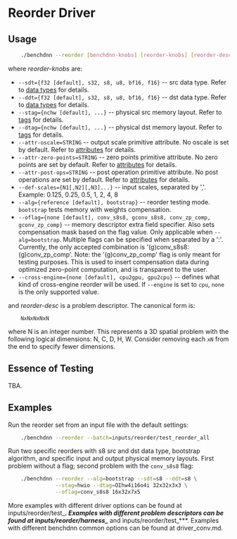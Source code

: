 # Reorder Driver

## Usage
``` sh
    ./benchdnn --reorder [benchdnn-knobs] [reorder-knobs] [reorder-desc] ...
```

where *reorder-knobs* are:

 - `--sdt={f32 [default], s32, s8, u8, bf16, f16}` -- src data type.
            Refer to [data types](knobs_dt.md) for details.
 - `--ddt={f32 [default], s32, s8, u8, bf16, f16}` -- dst data type.
            Refer to [data types](knobs_dt.md) for details.
 - `--stag={nchw [default], ...}` -- physical src memory layout.
            Refer to [tags](knobs_tag.md) for details.
 - `--dtag={nchw [default], ...}` -- physical dst memory layout.
            Refer to [tags](knobs_tag.md) for details.
 - `--attr-oscale=STRING` -- output scale primitive attribute. No oscale is
            set by default. Refer to [attributes](knobs_attr.md) for details.
 - `--attr-zero-points=STRING` -- zero points primitive attribute. No zero
            points are set by default. Refer to [attributes](knobs_attr.md)
            for details.
 - `--attr-post-ops=STRING` -- post operation primitive attribute. No post
            operations are set by default. Refer to [attributes](knobs_attr.md)
            for details.
 - `--def-scales={N1[,N2][,N3]...}` -- input scales, separated by ','.
            Example: 0.125, 0.25, 0.5, 1, 2, 4, 8
 - `--alg={reference [default], bootstrap}` -- reorder testing mode. `bootstrap`
            tests memory with weights compensation.
 - `--oflag={none [default], conv_s8s8, gconv_s8s8, conv_zp_comp,
            gconv_zp_comp}` -- memory descriptor extra field specifier. Also
            sets compensation mask based on the flag value. Only applicable
            when `--alg=bootstrap`.
            Multiple flags can be specified when separated by a ':'. Currently,
            the only accepted combination is '(g)conv_s8s8:(g)conv_zp_comp'.
            Note: the '(g)conv_zp_comp' flag is only meant for testing purposes.
            This is used to insert compensation data during optimized
            zero-point computation, and is transparent to the user.
 - `--cross-engine={none [default], cpu2gpu, gpu2cpu}` -- defines what kind of
            cross-engine reorder will be used. If `--engine` is set to `cpu`,
            `none` is the only supported value.

and *reorder-desc* is a problem descriptor. The canonical form is:
```
    NxNxNxNxN
```
where N is an integer number. This represents a 3D spatial problem with the
following logical dimensions: N, C, D, H, W. Consider removing each `xN` from
the end to specify fewer dimensions.


## Essence of Testing
TBA.


## Examples

Run the reorder set from an input file with the default settings:
``` sh
    ./benchdnn --reorder --batch=inputs/reorder/test_reorder_all
```

Run two specific reorders with s8 src and dst data type, bootstrap algorithm,
and specific input and output physical memory layouts. First problem without
a flag; second problem with the `conv_s8s8` flag:
``` sh
    ./benchdnn --reorder --alg=bootstrap --sdt=s8 --ddt=s8 \
               --stag=hwio --dtag=OIhw4i16o4i 32x32x3x3 \
               --oflag=conv_s8s8 16x32x7x5
```

More examples with different driver options can be found at
inputs/reorder/test_***. Examples with different problem descriptors can be
found at inputs/reorder/harness_*** and inputs/reorder/test_***. Examples with
different benchdnn common options can be found at driver_conv.md.
